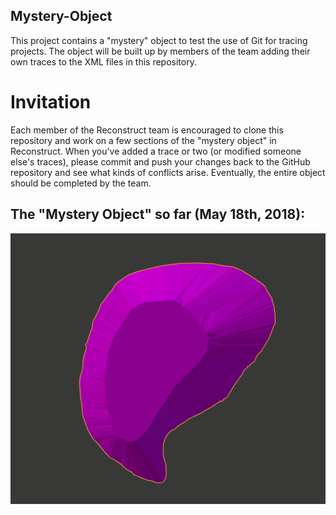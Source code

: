 ## Mystery-Object
This project contains a "mystery" object to test the use of Git for tracing projects. The object will be built up by members of the team adding their own traces to the XML files in this repository.

# Invitation
Each member of the Reconstruct team is encouraged to clone this repository and work on a few sections of the "mystery object" in Reconstruct. When you've added a trace or two (or modified someone else's traces), please commit and push your changes back to the GitHub repository and see what kinds of conflicts arise. Eventually, the entire object should be completed by the team.

## The "Mystery Object" so far (May 18th, 2018):
![MysteryObject](images/sections_so_far.gif?raw=true "MysteryObject")
